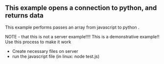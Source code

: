 ## This example opens a connection to python, and returns data

This example performs passes an array from javascript to python .

NOTE - that this is not a server example!!!! This is a demonstrative example!! Use this process to make it work
  * Create necessary files on server
  * run the javascript file (in linux: node test.js)